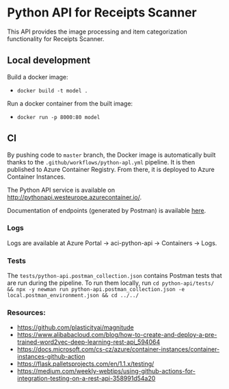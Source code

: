# Python API for Receipts Scanner

This API provides the image processing and item categorization functionality for Receipts Scanner.

## Local development

Build a docker image:

- `docker build -t model .`

Run a docker container from the built image:

- `docker run -p 8000:80 model`

## CI
By pushing code to `master` branch, the Docker image is automatically built thanks to the
`.github/workflows/python-apl.yml` pipeline. It is then published to Azure Container Registry. From there, it is
deployed to Azure Container Instances.

The Python API service is available on http://pythonapi.westeurope.azurecontainer.io/.

Documentation of endpoints (generated by Postman) is
available [here](https://documenter.getpostman.com/view/9355808/TzJsfdUK).

### Logs

Logs are available at Azure Portal -> aci-python-api -> Containers -> Logs.

### Tests

The `tests/python-api.postman_collection.json` contains Postman tests that are run during the pipeline. To run them
locally,
run `cd python-api/tests/ && npx -y newman run python-api.postman_collection.json -e local.postman_environment.json && cd ../../`

### Resources:

- https://github.com/plasticityai/magnitude
- https://www.alibabacloud.com/blog/how-to-create-and-deploy-a-pre-trained-word2vec-deep-learning-rest-api_594064
- https://docs.microsoft.com/cs-cz/azure/container-instances/container-instances-github-action
- https://flask.palletsprojects.com/en/1.1.x/testing/
- https://medium.com/weekly-webtips/using-github-actions-for-integration-testing-on-a-rest-api-358991d54a20

